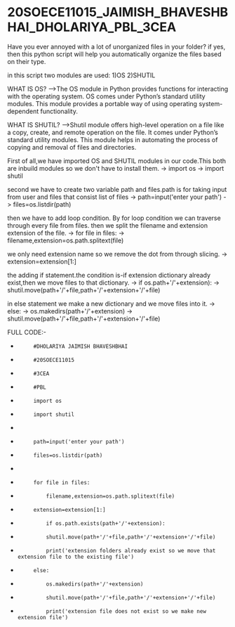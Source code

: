 # 20SOECE11015_JAIMISH_BHAVESHBHAI_DHOLARIYA_PBL_3CEA

Have you ever annoyed with a lot of unorganized files in your folder?
if yes, then this python script will help you automatically organize the files based on their type.

in this script two modules are used:
1)OS
2)SHUTIL

WHAT IS OS?
-->The OS module in Python provides functions for interacting with the operating system. OS comes under Python’s standard utility modules. This module provides a portable way of using operating system-dependent functionality.

WHAT IS SHUTIL?
-->Shutil module offers high-level operation on a file like a copy, create, and remote operation on the file. It comes under Python’s standard utility modules. This module helps in automating the process of copying and removal of files and directories.

First of all,we have imported OS and SHUTIL modules in our code.This both are inbuild modules so we don't have to install them.
-> import os
-> import shutil

second we have to create two variable path and files.path is for taking input from user and files that consist list of files
-> path=input('enter your path')
-> files=os.listdir(path)

then we have to add loop condition. By for loop condition we can traverse through every file from files. then we split the filename and extension extension of the file.
-> for file in files:
->    filename,extension=os.path.splitext(file)

we only need extension name so we remove the dot from through slicing.
->    extension=extension[1:]

the adding if statement.the condition is-if extension dictionary already exist,then we move files to that dictionary.
->    if os.path+'/'+extension):
->         shutil.move(path+'/'+file,path+'/'+extension+'/'+file)

in else statement we make a new dictionary and we move files into it.
->    else:
->         os.makedirs(path+'/'+extension)
->         shutil.move(path+'/'+file,path+'/'+extension+'/'+file)

FULL CODE:-
-          #DHOLARIYA JAIMISH BHAVESHBHAI
-          #20SOECE11015
-          #3CEA
-          #PBL
-          import os
-          import shutil
-          
-          path=input('enter your path')
-          files=os.listdir(path)
-          
-          for file in files:
-              filename,extension=os.path.splitext(file)
-          extension=extension[1:]
-              if os.path.exists(path+'/'+extension):
-              shutil.move(path+'/'+file,path+'/'+extension+'/'+file)
-              print('extension folders already exist so we move that extension file to the existing file')
-          else:
-              os.makedirs(path+'/'+extension)
-              shutil.move(path+'/'+file,path+'/'+extension+'/'+file)
-              print('extension file does not exist so we make new extension file')
